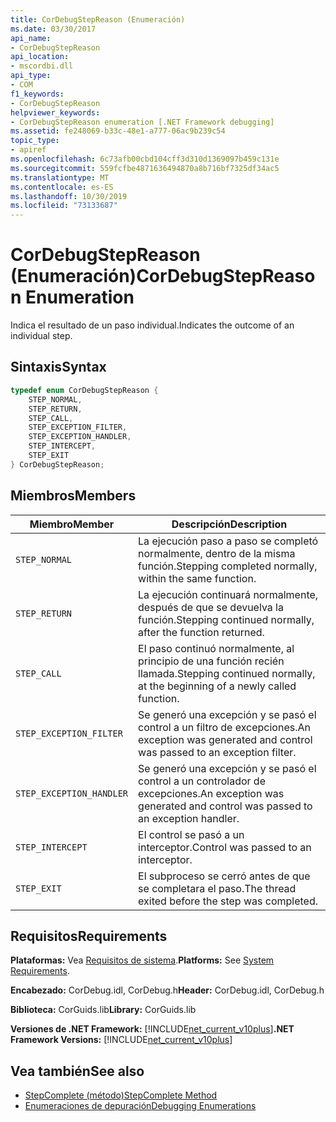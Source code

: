 ```yaml
---
title: CorDebugStepReason (Enumeración)
ms.date: 03/30/2017
api_name:
- CorDebugStepReason
api_location:
- mscordbi.dll
api_type:
- COM
f1_keywords:
- CorDebugStepReason
helpviewer_keywords:
- CorDebugStepReason enumeration [.NET Framework debugging]
ms.assetid: fe248069-b33c-48e1-a777-06ac9b239c54
topic_type:
- apiref
ms.openlocfilehash: 6c73afb00cbd104cff3d310d1369097b459c131e
ms.sourcegitcommit: 559fcfbe4871636494870a8b716bf7325df34ac5
ms.translationtype: MT
ms.contentlocale: es-ES
ms.lasthandoff: 10/30/2019
ms.locfileid: "73133687"
---
```

# <a name="cordebugstepreason-enumeration"></a><span data-ttu-id="0f864-102">CorDebugStepReason (Enumeración)</span><span class="sxs-lookup"><span data-stu-id="0f864-102">CorDebugStepReason Enumeration</span></span>
<span data-ttu-id="0f864-103">Indica el resultado de un paso individual.</span><span class="sxs-lookup"><span data-stu-id="0f864-103">Indicates the outcome of an individual step.</span></span>  
  
## <a name="syntax"></a><span data-ttu-id="0f864-104">Sintaxis</span><span class="sxs-lookup"><span data-stu-id="0f864-104">Syntax</span></span>  
  
```cpp  
typedef enum CorDebugStepReason {  
    STEP_NORMAL,  
    STEP_RETURN,  
    STEP_CALL,  
    STEP_EXCEPTION_FILTER,  
    STEP_EXCEPTION_HANDLER,  
    STEP_INTERCEPT,  
    STEP_EXIT  
} CorDebugStepReason;  
```  
  
## <a name="members"></a><span data-ttu-id="0f864-105">Miembros</span><span class="sxs-lookup"><span data-stu-id="0f864-105">Members</span></span>  
  
|<span data-ttu-id="0f864-106">Miembro</span><span class="sxs-lookup"><span data-stu-id="0f864-106">Member</span></span>|<span data-ttu-id="0f864-107">Descripción</span><span class="sxs-lookup"><span data-stu-id="0f864-107">Description</span></span>|  
|------------|-----------------|  
|`STEP_NORMAL`|<span data-ttu-id="0f864-108">La ejecución paso a paso se completó normalmente, dentro de la misma función.</span><span class="sxs-lookup"><span data-stu-id="0f864-108">Stepping completed normally, within the same function.</span></span>|  
|`STEP_RETURN`|<span data-ttu-id="0f864-109">La ejecución continuará normalmente, después de que se devuelva la función.</span><span class="sxs-lookup"><span data-stu-id="0f864-109">Stepping continued normally, after the function returned.</span></span>|  
|`STEP_CALL`|<span data-ttu-id="0f864-110">El paso continuó normalmente, al principio de una función recién llamada.</span><span class="sxs-lookup"><span data-stu-id="0f864-110">Stepping continued normally, at the beginning of a newly called function.</span></span>|  
|`STEP_EXCEPTION_FILTER`|<span data-ttu-id="0f864-111">Se generó una excepción y se pasó el control a un filtro de excepciones.</span><span class="sxs-lookup"><span data-stu-id="0f864-111">An exception was generated and control was passed to an exception filter.</span></span>|  
|`STEP_EXCEPTION_HANDLER`|<span data-ttu-id="0f864-112">Se generó una excepción y se pasó el control a un controlador de excepciones.</span><span class="sxs-lookup"><span data-stu-id="0f864-112">An exception was generated and control was passed to an exception handler.</span></span>|  
|`STEP_INTERCEPT`|<span data-ttu-id="0f864-113">El control se pasó a un interceptor.</span><span class="sxs-lookup"><span data-stu-id="0f864-113">Control was passed to an interceptor.</span></span>|  
|`STEP_EXIT`|<span data-ttu-id="0f864-114">El subproceso se cerró antes de que se completara el paso.</span><span class="sxs-lookup"><span data-stu-id="0f864-114">The thread exited before the step was completed.</span></span>|  
  
## <a name="requirements"></a><span data-ttu-id="0f864-115">Requisitos</span><span class="sxs-lookup"><span data-stu-id="0f864-115">Requirements</span></span>  
 <span data-ttu-id="0f864-116">**Plataformas:** Vea [Requisitos de sistema](../../../../docs/framework/get-started/system-requirements.md).</span><span class="sxs-lookup"><span data-stu-id="0f864-116">**Platforms:** See [System Requirements](../../../../docs/framework/get-started/system-requirements.md).</span></span>  
  
 <span data-ttu-id="0f864-117">**Encabezado:** CorDebug.idl, CorDebug.h</span><span class="sxs-lookup"><span data-stu-id="0f864-117">**Header:** CorDebug.idl, CorDebug.h</span></span>  
  
 <span data-ttu-id="0f864-118">**Biblioteca:** CorGuids.lib</span><span class="sxs-lookup"><span data-stu-id="0f864-118">**Library:** CorGuids.lib</span></span>  
  
 <span data-ttu-id="0f864-119">**Versiones de .NET Framework:** [!INCLUDE[net_current_v10plus](../../../../includes/net-current-v10plus-md.md)]</span><span class="sxs-lookup"><span data-stu-id="0f864-119">**.NET Framework Versions:** [!INCLUDE[net_current_v10plus](../../../../includes/net-current-v10plus-md.md)]</span></span>  
  
## <a name="see-also"></a><span data-ttu-id="0f864-120">Vea también</span><span class="sxs-lookup"><span data-stu-id="0f864-120">See also</span></span>

- [<span data-ttu-id="0f864-121">StepComplete (método)</span><span class="sxs-lookup"><span data-stu-id="0f864-121">StepComplete Method</span></span>](../../../../docs/framework/unmanaged-api/debugging/icordebugmanagedcallback-stepcomplete-method.md)
- [<span data-ttu-id="0f864-122">Enumeraciones de depuración</span><span class="sxs-lookup"><span data-stu-id="0f864-122">Debugging Enumerations</span></span>](../../../../docs/framework/unmanaged-api/debugging/debugging-enumerations.md)
